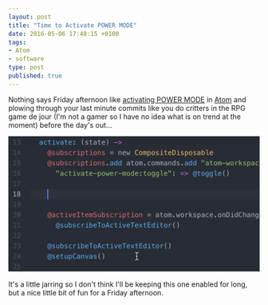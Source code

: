 ```yaml
---
layout: post
title: "Time to Activate POWER MODE"
date: 2016-05-06 17:48:15 +0100
tags:
- Atom
- software
type: post
published: true
---
```


Nothing says Friday afternoon like [activating POWER MODE](https://atom.io/packages/activate-power-mode) in [Atom](https://atom.io/) and plowing through your last minute commits like you do critters in the RPG game de jour (I'm not a gamer so I have no idea what is on trend at the moment) before the day's out...

<img class="center" alt="Activate POWER MODE in Atom" src="/assets/activate-power-mode.gif" />

It's a little jarring so I don't think I'll be keeping this one enabled for long, but a nice little bit of fun for a Friday afternoon.
